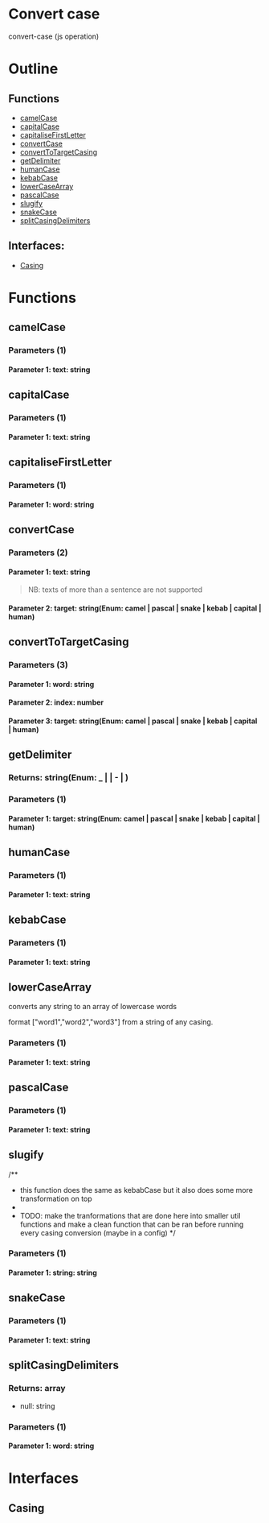 # Convert case

convert-case (js operation)



# Outline

## Functions

- [camelCase](#camelCase)
- [capitalCase](#capitalCase)
- [capitaliseFirstLetter](#capitaliseFirstLetter)
- [convertCase](#convertCase)
- [convertToTargetCasing](#convertToTargetCasing)
- [getDelimiter](#getDelimiter)
- [humanCase](#humanCase)
- [kebabCase](#kebabCase)
- [lowerCaseArray](#lowerCaseArray)
- [pascalCase](#pascalCase)
- [slugify](#slugify)
- [snakeCase](#snakeCase)
- [splitCasingDelimiters](#splitCasingDelimiters)

## Interfaces:

- [Casing](#Casing)



# Functions

## camelCase

### Parameters (1)

#### Parameter 1: text: string

## capitalCase

### Parameters (1)

#### Parameter 1: text: string

## capitaliseFirstLetter

### Parameters (1)

#### Parameter 1: word: string

## convertCase

### Parameters (2)

#### Parameter 1: text: string

> NB: texts of more than a sentence are not supported




#### Parameter 2: target: string(Enum: camel | pascal | snake | kebab | capital | human)

## convertToTargetCasing

### Parameters (3)

#### Parameter 1: word: string

#### Parameter 2: index: number

#### Parameter 3: target: string(Enum: camel | pascal | snake | kebab | capital | human)

## getDelimiter

### Returns: string(Enum: _ |   | - | )

### Parameters (1)

#### Parameter 1: target: string(Enum: camel | pascal | snake | kebab | capital | human)

## humanCase

### Parameters (1)

#### Parameter 1: text: string

## kebabCase

### Parameters (1)

#### Parameter 1: text: string

## lowerCaseArray

converts any string to an array of lowercase words

format ["word1","word2","word3"] from a string of any casing.




### Parameters (1)

#### Parameter 1: text: string

## pascalCase

### Parameters (1)

#### Parameter 1: text: string

## slugify

/**
 * this function does the same as kebabCase but it also does some more transformation on top
 *
 * TODO: make the tranformations that are done here into smaller util functions and make a clean function that can be ran before running every casing conversion (maybe in a config)
 */




### Parameters (1)

#### Parameter 1: string: string

## snakeCase

### Parameters (1)

#### Parameter 1: text: string

## splitCasingDelimiters

### Returns: array

- null: string






### Parameters (1)

#### Parameter 1: word: string

# Interfaces

## Casing

